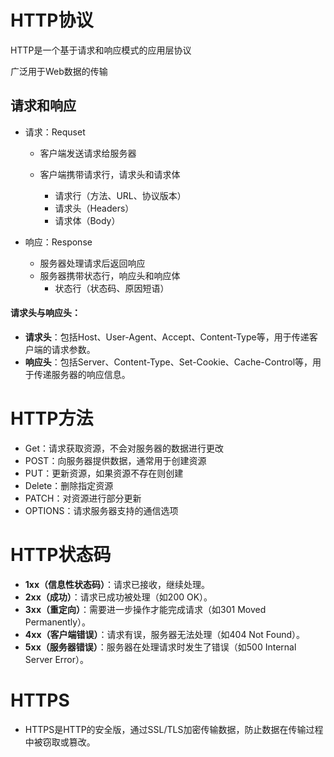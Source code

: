 # HTTP协议

HTTP是一个基于请求和响应模式的应用层协议

广泛用于Web数据的传输





## 请求和响应

- 请求：Requset

  - 客户端发送请求给服务器

  - 客户端携带请求行，请求头和请求体
    - 请求行（方法、URL、协议版本）
    - 请求头（Headers）
    - 请求体（Body）

- 响应：Response

  - 服务器处理请求后返回响应
  - 服务器携带状态行，响应头和响应体
    - 状态行（状态码、原因短语）

#### **请求头与响应头**：

- **请求头**：包括Host、User-Agent、Accept、Content-Type等，用于传递客户端的请求参数。
- **响应头**：包括Server、Content-Type、Set-Cookie、Cache-Control等，用于传递服务器的响应信息。

# HTTP方法

- Get：请求获取资源，不会对服务器的数据进行更改
- POST：向服务器提供数据，通常用于创建资源
- PUT：更新资源，如果资源不存在则创建
- Delete：删除指定资源
- PATCH：对资源进行部分更新
- OPTIONS：请求服务器支持的通信选项

# **HTTP状态码**

- **1xx（信息性状态码）**：请求已接收，继续处理。
- **2xx（成功）**：请求已成功被处理（如200 OK）。
- **3xx（重定向）**：需要进一步操作才能完成请求（如301 Moved Permanently）。
- **4xx（客户端错误）**：请求有误，服务器无法处理（如404 Not Found）。
- **5xx（服务器错误）**：服务器在处理请求时发生了错误（如500 Internal Server Error）。

# **HTTPS**

- HTTPS是HTTP的安全版，通过SSL/TLS加密传输数据，防止数据在传输过程中被窃取或篡改。